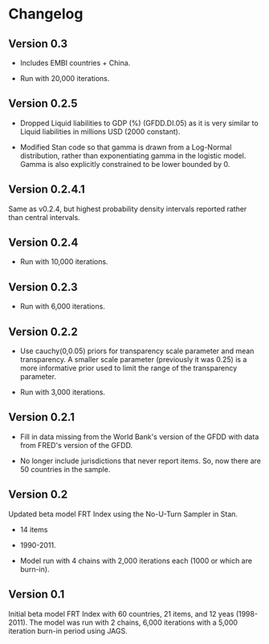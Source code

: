 # Changelog

## Version 0.3

- Includes EMBI countries + China.

- Run with 20,000 iterations.

## Version 0.2.5

- Dropped Liquid liabilities to GDP (%) (GFDD.DI.05) as it is very similar to
Liquid liabilities in millions USD (2000 constant).

- Modified Stan code so that gamma is drawn from a Log-Normal distribution,
rather than exponentiating gamma in the logistic model. Gamma is also explicitly
constrained to be lower bounded by 0.

## Version 0.2.4.1

Same as v0.2.4, but highest probability density intervals reported rather than
central intervals.

## Version 0.2.4

- Run with 10,000 iterations.

## Version 0.2.3

- Run with 6,000 iterations.

## Version 0.2.2

- Use cauchy(0,0.05) priors for transparency scale parameter and mean
transparency. A smaller scale parameter (previously it was 0.25) is  a more
informative prior used to limit the range of the transparency parameter.

- Run with 3,000 iterations.

## Version 0.2.1

- Fill in data missing from the World Bank's version of the GFDD
with data from FRED's version of the GFDD.

- No longer include jurisdictions that never report items.
So, now there are 50 countries in the sample.

## Version 0.2

Updated beta model FRT Index using the No-U-Turn Sampler in Stan.

- 14 items

- 1990-2011.

- Model run with 4 chains with 2,000 iterations each (1000 or which are
burn-in).

## Version 0.1

Initial beta model FRT Index with 60 countries, 21 items, and 12 yeas
(1998-2011). The model was run with 2 chains, 6,000 iterations with a 5,000
iteration burn-in period using JAGS.
